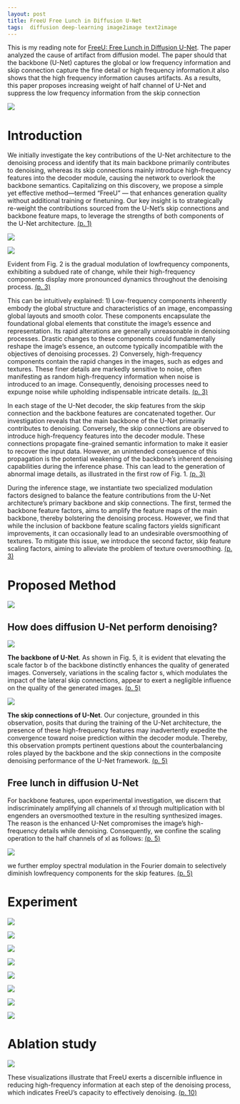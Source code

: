 ```yaml
---
layout: post
title: FreeU Free Lunch in Diffusion U-Net
tags:  diffusion deep-learning image2image text2image
---
```


This is my reading note for [FreeU: Free Lunch in Diffusion U-Net](https://chenyangsi.top/FreeU/.). The paper analyzed the cause of artifact from diffusion model. The paper should that the backbone (U-Net) captures the global or low frequency information and skip connection capture the fine detail or high frequency information.it also shows that the high frequency information causes artifacts. As a results, this paper proposes increasing weight of half channel of U-Net and suppress the low frequency information from the skip connection

![](https://raw.githubusercontent.com/zhangtemplar/zhangtemplar.github.io/master/uPic/siFreeUFreeLunch2023-1-x46-y343.png) 

# Introduction
We initially investigate the key contributions of the U-Net architecture to the denoising process and identify that its main backbone primarily contributes to denoising, whereas its skip connections mainly introduce high-frequency features into the decoder module, causing the network to overlook the backbone semantics. Capitalizing on this discovery, we propose a simple yet effective method—termed “FreeU” — that enhances generation quality without additional training or finetuning. Our key insight is to strategically re-weight the contributions sourced from the U-Net’s skip connections and backbone feature maps, to leverage the strengths of both components of the U-Net architecture. [(p. 1)](zotero://open-pdf/library/items/H6KQJSAG?page=1&annotation=ICYL67AG)

![](https://raw.githubusercontent.com/zhangtemplar/zhangtemplar.github.io/master/uPic/siFreeUFreeLunch2023-2-x43-y413.png) 

![](https://raw.githubusercontent.com/zhangtemplar/zhangtemplar.github.io/master/uPic/siFreeUFreeLunch2023-2-x302-y160.png) 

Evident from Fig. 2 is the gradual modulation of lowfrequency components, exhibiting a subdued rate of change, while their high-frequency components display more pronounced dynamics throughout the denoising process. [(p. 3)](zotero://open-pdf/library/items/H6KQJSAG?page=3&annotation=WLWPSPFR)

This can be intuitively explained: 1) Low-frequency components inherently embody the global structure and characteristics of an image, encompassing global layouts and smooth color. These components encapsulate the foundational global elements that constitute the image’s essence and representation. Its rapid alterations are generally unreasonable in denoising processes. Drastic changes to these components could fundamentally reshape the image’s essence, an outcome typically incompatible with the objectives of denoising processes. 2) Conversely, high-frequency components contain the rapid changes in the images, such as edges and textures. These finer details are markedly sensitive to noise, often manifesting as random high-frequency information when noise is introduced to an image. Consequently, denoising processes need to expunge noise while upholding indispensable intricate details. [(p. 3)](zotero://open-pdf/library/items/H6KQJSAG?page=3&annotation=HJBUCWFB)

In each stage of the U-Net decoder, the skip features from the skip connection and the backbone features are concatenated together. Our investigation reveals that the main backbone of the U-Net primarily contributes to denoising. Conversely, the skip connections are observed to introduce high-frequency features into the decoder module. These connections propagate fine-grained semantic information to make it easier to recover the input data. However, an unintended consequence of this propagation is the potential weakening of the backbone’s inherent denoising capabilities during the inference phase. This can lead to the generation of abnormal image details, as illustrated in the first row of Fig. 1. [(p. 3)](zotero://open-pdf/library/items/H6KQJSAG?page=3&annotation=CYZVGF49)

During the inference stage, we instantiate two specialized modulation factors designed to balance the feature contributions from the U-Net architecture’s primary backbone and skip connections. The first, termed the backbone feature factors, aims to amplify the feature maps of the main backbone, thereby bolstering the denoising process. However, we find that while the inclusion of backbone feature scaling factors yields significant improvements, it can occasionally lead to an undesirable oversmoothing of textures. To mitigate this issue, we introduce the second factor, skip feature scaling factors, aiming to alleviate the problem of texture oversmoothing. [(p. 3)](zotero://open-pdf/library/items/H6KQJSAG?page=3&annotation=3WCHI9AM)

# Proposed Method
![](https://raw.githubusercontent.com/zhangtemplar/zhangtemplar.github.io/master/uPic/siFreeUFreeLunch2023-4-x48-y466.png) 

## How does diffusion U-Net perform denoising?
![](https://raw.githubusercontent.com/zhangtemplar/zhangtemplar.github.io/master/uPic/siFreeUFreeLunch2023-4-x44-y250.png) 

**The backbone of U-Net**. As shown in Fig. 5, it is evident that elevating the scale factor b of the backbone distinctly enhances the quality of generated images. Conversely, variations in the scaling factor s, which modulates the impact of the lateral skip connections, appear to exert a negligible influence on the quality of the generated images. [(p. 5)](zotero://open-pdf/library/items/H6KQJSAG?page=5&annotation=NTJRUGDN)

![](https://raw.githubusercontent.com/zhangtemplar/zhangtemplar.github.io/master/uPic/siFreeUFreeLunch2023-5-x42-y494.png) 

**The skip connections of U-Net**. Our conjecture, grounded in this observation, posits that during the training of the U-Net architecture, the presence of these high-frequency features may inadvertently expedite the convergence toward noise prediction within the decoder module. Thereby, this observation prompts pertinent questions about the counterbalancing roles played by the backbone and the skip connections in the composite denoising performance of the U-Net framework. [(p. 5)](zotero://open-pdf/library/items/H6KQJSAG?page=5&annotation=TGLUN7FM)

## Free lunch in diffusion U-Net
For backbone features, upon experimental investigation, we discern that indiscriminately amplifying all channels of xl through multiplication with bl engenders an oversmoothed texture in the resulting synthesized images.  The reason is the enhanced U-Net compromises the image’s high-frequency details while denoising. Consequently, we confine the scaling operation to the half channels of xl as follows: [(p. 5)](zotero://open-pdf/library/items/H6KQJSAG?page=5&annotation=3BA6D373)

![](https://raw.githubusercontent.com/zhangtemplar/zhangtemplar.github.io/master/uPic/siFreeUFreeLunch2023-5-x360-y372.png) 

we further employ spectral modulation in the Fourier domain to selectively diminish lowfrequency components for the skip features. [(p. 5)](zotero://open-pdf/library/items/H6KQJSAG?page=5&annotation=KNELN5UY)

# Experiment
![](https://raw.githubusercontent.com/zhangtemplar/zhangtemplar.github.io/master/uPic/siFreeUFreeLunch2023-5-x364-y182.png) 

![](https://raw.githubusercontent.com/zhangtemplar/zhangtemplar.github.io/master/uPic/siFreeUFreeLunch2023-5-x361-y79.png) 

![](https://raw.githubusercontent.com/zhangtemplar/zhangtemplar.github.io/master/uPic/siFreeUFreeLunch2023-6-x48-y397.png) 

![](https://raw.githubusercontent.com/zhangtemplar/zhangtemplar.github.io/master/uPic/siFreeUFreeLunch2023-7-x70-y203.png) 

![](https://raw.githubusercontent.com/zhangtemplar/zhangtemplar.github.io/master/uPic/siFreeUFreeLunch2023-8-x46-y641.png) 

![](https://raw.githubusercontent.com/zhangtemplar/zhangtemplar.github.io/master/uPic/siFreeUFreeLunch2023-8-x48-y554.png) 

![](https://raw.githubusercontent.com/zhangtemplar/zhangtemplar.github.io/master/uPic/siFreeUFreeLunch2023-8-x48-y343.png) 

![](https://raw.githubusercontent.com/zhangtemplar/zhangtemplar.github.io/master/uPic/siFreeUFreeLunch2023-9-x45-y427.png) 

# Ablation study
![](https://raw.githubusercontent.com/zhangtemplar/zhangtemplar.github.io/master/uPic/siFreeUFreeLunch2023-10-x44-y484.png) 

These visualizations illustrate that FreeU exerts a discernible influence in reducing high-frequency information at each step of the denoising process, which indicates FreeU’s capacity to effectively denoising. [(p. 10)](zotero://open-pdf/library/items/H6KQJSAG?page=10&annotation=FQ5XAHCD) 
